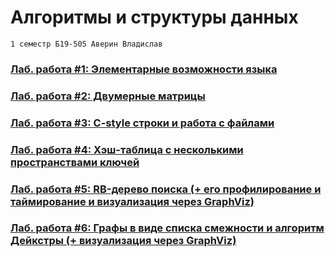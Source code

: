 # Алгоритмы и структуры данных
	1 семестр Б19-505 Аверин Владислав
 ### [Лаб. работа #1: Элементарные возможности языка](https://github.com/Infernalum/ASOD_S01.EP01/tree/master/lab1)
 ### [Лаб. работа #2: Двумерные матрицы](https://github.com/Infernalum/ASOD_S01.EP01/tree/master/lab2)
 ### [Лаб. работа #3: C-style строки и работа с файлами](https://github.com/Infernalum/ASOD_S01.EP01/tree/master/lab3)
 ### [Лаб. работа #4: Хэш-таблица с несколькими пространствами ключей](https://github.com/Infernalum/ASOD_S01.EP01/tree/master/lab4)
 ### [Лаб. работа #5: RB-дерево поиска (+ его профилирование и таймирование и визуализация через GraphViz)](https://github.com/Infernalum/ASOD_S01.EP01/tree/master/lab5)
 ### [Лаб. работа #6: Графы в виде списка смежности и алгоритм Дейкстры (+ визуализация через GraphViz)](https://github.com/Infernalum/ASOD_S01.EP01/tree/master/lab6)
